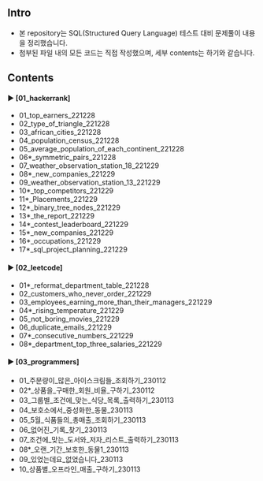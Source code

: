 ####
## Intro
- 본 repository는 SQL(Structured Query Language) 테스트 대비 문제풀이 내용을 정리했습니다.
- 첨부된 파일 내의 모든 코드는 직접 작성했으며, 세부 contents는 하기와 같습니다.
####
## Contents
#### ► [01_hackerrank]
- 01_top_earners_221228
- 02_type_of_triangle_221228
- 03_african_cities_221228
- 04_population_census_221228
- 05_average_population_of_each_continent_221228
- 06*_symmetric_pairs_221228
- 07_weather_observation_station_18_221229
- 08*_new_companies_221229
- 09_weather_observation_station_13_221229
- 10*_top_competitors_221229
- 11*_Placements_221229
- 12*_binary_tree_nodes_221229
- 13*_the_report_221229
- 14*_contest_leaderboard_221229
- 15*_new_companies_221229
- 16*_occupations_221229
- 17*_sql_project_planning_221229
####
#### ► [02_leetcode]
- 01*_reformat_department_table_221228
- 02_customers_who_never_order_221229
- 03_employees_earning_more_than_their_managers_221229
- 04*_rising_temperature_221229
- 05_not_boring_movies_221229
- 06_duplicate_emails_221229
- 07*_consecutive_numbers_221229
- 08*_department_top_three_salaries_221229
####
#### ► [03_programmers]
- 01_주문량이_많은_아이스크림들_조회하기_230112
- 02*_상품을_구매한_회원_비율_구하기_230112
- 03_그룹별_조건에_맞는_식당_목록_출력하기_230113
- 04_보호소에서_중성화한_동물_230113
- 05_5월_식품들의_총매출_조회하기_230113
- 06_없어진_기록_찾기_230113
- 07_조건에_맞는_도서와_저자_리스트_출력하기_230113
- 08*_오랜_기간_보호한_동물1_230113
- 09_있었는데요_없었습니다_230113
- 10_상품별_오프라인_매출_구하기_230113
####
